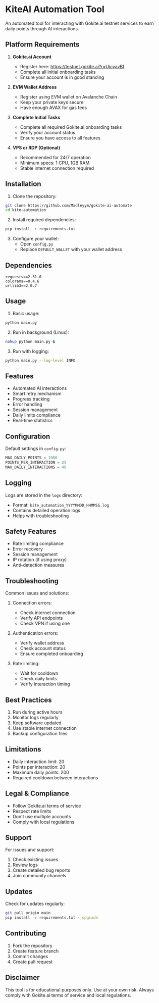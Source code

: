 # KiteAI Automation Tool

An automated tool for interacting with Gokite.ai testnet services to earn daily points through AI interactions.

## Platform Requirements

1. **Gokite.ai Account** 
   - Register here: https://testnet.gokite.ai?r=UjcyavBf
   - Complete all initial onboarding tasks
   - Ensure your account is in good standing

2. **EVM Wallet Address**
   - Register using EVM wallet on Avalanche Chain
   - Keep your private keys secure
   - Have enough AVAX for gas fees

3. **Complete Initial Tasks**
   - Complete all required Gokite.ai onboarding tasks
   - Verify your account status
   - Ensure you have access to all features

4. **VPS or RDP (Optional)**
   - Recommended for 24/7 operation
   - Minimum specs: 1 CPU, 1GB RAM
   - Stable internet connection required

## Installation

1. Clone the repository:
```bash
git clone https://github.com/Madleyym/gokite-ai-automate
cd kite-automation
```

2. Install required dependencies:
```bash
pip install -r requirements.txt
```

3. Configure your wallet:
   - Open `config.py`
   - Replace `DEFAULT_WALLET` with your wallet address

## Dependencies

```text
requests==2.31.0
colorama==0.4.6
urllib3==2.0.7
```

## Usage

1. Basic usage:
```bash
python main.py
```

2. Run in background (Linux):
```bash
nohup python main.py &
```

3. Run with logging:
```bash
python main.py --log-level INFO
```

## Features

- Automated AI interactions
- Smart retry mechanism
- Progress tracking
- Error handling
- Session management
- Daily limits compliance
- Real-time statistics

## Configuration

Default settings in `config.py`:
```python
MAX_DAILY_POINTS = 1000
POINTS_PER_INTERACTION = 25
MAX_DAILY_INTERACTIONS = 40
```

## Logging

Logs are stored in the `logs` directory:
- Format: `kite_automation_YYYYMMDD_HHMMSS.log`
- Contains detailed operation logs
- Helps with troubleshooting

## Safety Features

- Rate limiting compliance
- Error recovery
- Session management
- IP rotation (if using proxy)
- Anti-detection measures

## Troubleshooting

Common issues and solutions:

1. Connection errors:
   - Check internet connection
   - Verify API endpoints
   - Check VPN if using one

2. Authentication errors:
   - Verify wallet address
   - Check account status
   - Ensure completed onboarding

3. Rate limiting:
   - Wait for cooldown
   - Check daily limits
   - Verify interaction timing

## Best Practices

1. Run during active hours
2. Monitor logs regularly
3. Keep software updated
4. Use stable internet connection
5. Backup configuration files

## Limitations

- Daily interaction limit: 20
- Points per interaction: 20
- Maximum daily points: 200
- Required cooldown between interactions

## Legal & Compliance

- Follow Gokite.ai terms of service
- Respect rate limits
- Don't use multiple accounts
- Comply with local regulations

## Support

For issues and support:
1. Check existing issues
2. Review logs
3. Create detailed bug reports
4. Join community channels

## Updates

Check for updates regularly:
```bash
git pull origin main
pip install -r requirements.txt --upgrade
```

## Contributing

1. Fork the repository
2. Create feature branch
3. Commit changes
4. Create pull request


## Disclaimer

This tool is for educational purposes only. Use at your own risk. Always comply with Gokite.ai terms of service and local regulations.
